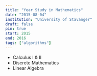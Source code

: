 ```yaml
---
title: "Year Study in Mathematics"
date: "2015-08-04"
institution: "University of Stavanger"
draft: false
pin: true
start: 2015
end: 2016
tags: ["algorithms"]
---
```


- Calculus I & II
- Discrete Mathematics
- Linear Algebra
